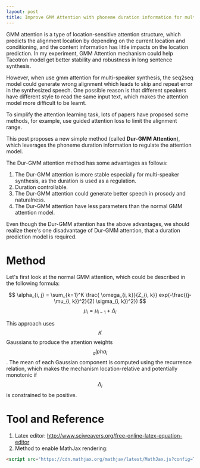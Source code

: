 ```yaml
---
layout: post
title: Improve GMM Attention with phoneme duration information for multi-speaker synthesis
---
```


<script src="https://cdn.mathjax.org/mathjax/latest/MathJax.js?config=TeX-AMS-MML_HTMLorMML" type="text/javascript"></script>

GMM attention is a type of location-sensitive attention structure, which predicts the alignment location by depending on the current location and conditioning, and the content information has little impacts on the location prediction. In my experiment, GMM Attention mechanism could help Tacotron model get better stability and robustness in long sentence synthesis.

However, when use gmm attention for multi-speaker synthesis, the seq2seq model could generate wrong alignment which leads to skip and repeat error in the synthesized speech. One possible reason is that different speakers have different style to read the same input text, which makes the attention model more difficult to be learnt.

To simplify the attention learning task, lots of papers have proposed some methods, for example, use guided attention loss to limit the alignment range. 

This post proposes a new simple method (called **Dur-GMM Attention**), which leverages the phoneme duration information to regulate the attention model. 

The Dur-GMM attention method has some advantages as follows:

1. The Dur-GMM attention is more stable especially for multi-speaker synthesis, as the duration is used as a regulation.
2. Duration controllable.
3. The Dur-GMM attention could generate better speech in prosody and naturalness.
4. The Dur-GMM attention have less parameters than the normal GMM attention model.

Even though the Dur-GMM attention has the above advantages, we should realize there's one disadvantage of Dur-GMM attention, that a duration prediction model is required.

# Method

Let's first look at the normal GMM attention, which could be described in the following formula:

$$
\alpha_{i, j} = \sum_{k=1}^K \frac{ \omega_{i, k}}{Z_{i, k}} exp(-\frac{(j- \mu_{i, k})^2}{2( \sigma_{i, k})^2}) 
$$
$$
\mu_i = \mu_{i-1} +  \Delta_i
$$

This approach uses $$K$$ Gaussians to produce the attention weights $$_alpha_i$$. The mean of each Gaussian component is computed using the recurrence relation, which makes the mechanism location-relative and potentially monotonic if $$\Delta_i$$ is constrained to be positive. 

# Tool and Reference

1. Latex editor: http://www.sciweavers.org/free-online-latex-equation-editor
2. Method to enable MathJax rendering: 

``` html
<script src="https://cdn.mathjax.org/mathjax/latest/MathJax.js?config=TeX-AMS-MML_HTMLorMML" type="text/javascript"></script>
```
